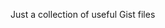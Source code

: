 Just a collection of useful Gist files

<script src="https://gist.github.com/oribit/8ec0524796c833ef8152341a570e0c8d.js"></script>

